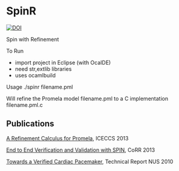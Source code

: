 SpinR
=====
[![DOI](https://zenodo.org/badge/DOI/10.5281/zenodo.9830.svg)](https://doi.org/10.5281/zenodo.9830)

Spin with Refinement

To Run
- import project in Eclipse (with OcaIDE)
- need str,extlib libraries
- uses ocamlbuild

Usage
./spinr filename.pml

Will refine the Promela model filename.pml to a C implementation filename.pml.c 

Publications
------------

[A Refinement Calculus for Promela](http://dx.doi.org/10.1109/ICECCS.2013.20), ICECCS 2013

[End to End Verification and Validation with SPIN](http://arxiv.org/abs/1302.4796), CoRR 2013

[Towards a Verified Cardiac Pacemaker](http://asankhaya.github.io/pdf/Towards_Verified_Cardiac_Pacemaker.pdf), Technical Report NUS 2010

